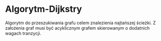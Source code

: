 # Algorytm-Dijkstry
Algorytm do przeszukiwania grafu celem znalezienia najtańszej ścieżki. Z założenia graf musi być acyklicznym grafem skierowanym o dodatnich wagach tranzycji.
